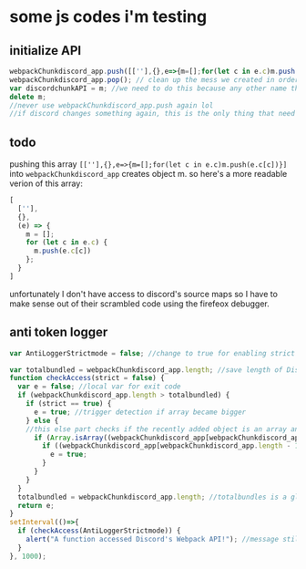 # some js codes i'm testing

## initialize API
```js
webpackChunkdiscord_app.push([[''],{},e=>{m=[];for(let c in e.c)m.push(e.c[c])}]) //we make use of discords code which kinda parses and executes the last element of webpackChunkdiscord_app. I don't have clue why, put pushing [[''],{},e=>{m=[];for(let c in e.c)m.push(e.c[c])}] to said array makes it write the functions into a new object called m. (when I have more time I'll research a bit more on this - hxr404)
webpackChunkdiscord_app.pop(); // clean up the mess we created in order to obtain the objects
var discordchunkAPI = m; //we need to do this because any other name than m is not possible ("m" is hardcoded in discords code, probably by their minifier)
delete m;
//never use webpackChunkdiscord_app.push again lol
//if discord changes something again, this is the only thing that need to be updated
```
## todo
pushing this array `[[''],{},e=>{m=[];for(let c in e.c)m.push(e.c[c])}]` into `webpackChunkdiscord_app` creates object m.
so here's a more readable verion of this array:
```js
[
  [''],
  {},
  (e) => {
    m = [];
    for (let c in e.c) {
      m.push(e.c[c])
    };
  }
]
```
unfortunately I don't have access to discord's source maps so I have to make sense out of their scrambled code using the firefeox debugger.

## anti token logger

```js
var AntiLoggerStrictmode = false; //change to true for enabling strict mode (alert on every webpack update)

var totalbundled = webpackChunkdiscord_app.length; //save length of Discord's Webpack array globally scoped
function checkAccess(strict = false) {
  var e = false; //local var for exit code
  if (webpackChunkdiscord_app.length > totalbundled) {
    if (strict == true) {
      e = true; //trigger detection if array became bigger
    } else {
    //this else part checks if the recently added object is an array and contrains three objects. Most console hacks use this pushed array to access the webpack API
      if (Array.isArray((webpackChunkdiscord_app[webpackChunkdiscord_app.length - 1]))) {
        if ((webpackChunkdiscord_app[webpackChunkdiscord_app.length - 1].length == 3)) {
          e = true;
        }
      }
    }
  } 
  totalbundled = webpackChunkdiscord_app.length; //totalbundles is a global var. We reset it so that the user only gets notified once
  return e;
}
setInterval(()=>{
  if (checkAccess(AntiLoggerStrictmode)) {
    alert("A function accessed Discord's Webpack API!"); //message still a wip
  }
}, 1000);
```
